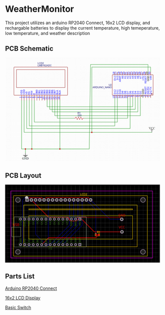 # WeatherMonitor
 This project utilizes an arduino RP2040 Connect, 16x2 LCD display, and rechargable batteries to display the current temperature, high temeperature, low temperature, and weather description

## PCB Schematic
![Schematic Image](https://github.com/jpcoker3/WeatherMonitor/blob/main/assets/pcb_schematic.png)

## PCB Layout
![PCB Layout](https://github.com/jpcoker3/WeatherMonitor/blob/main/assets/pcb_layout.png)

## Parts List
[Arduino RP2040 Connect](https://store-usa.arduino.cc/products/arduino-nano-rp2040-connect?selectedStore=us)  

[16x2 LCD Display](https://www.digikey.com/en/products/detail/universal-solder-electronics-ltd/LCD%25201602%25202X16%2520BLUE-WHITE/16821383?utm_adgroup=&utm_source=google&utm_medium=cpc&utm_campaign=PMax%20Shopping_Product_Medium%20ROAS%20Categories&utm_term=&utm_content=&utm_id=go_cmp-20223376311_adg-_ad-__dev-c_ext-_prd-16821383_sig-CjwKCAiAkp6tBhB5EiwANTCx1CewZJQSY9vcNzdz-T2AG-gbgpLOpP63c_izMFpi_vcfLBWEgL5zURoCSvsQAvD_BwE&gad_source=1&gclid=CjwKCAiAkp6tBhB5EiwANTCx1CewZJQSY9vcNzdz-T2AG-gbgpLOpP63c_izMFpi_vcfLBWEgL5zURoCSvsQAvD_BwE)  

[Basic Switch](https://www.amazon.com/dp/B07Y1GDRQG?psc=1&ref=ppx_yo2ov_dt_b_product_details)  

